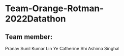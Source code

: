 # Team-Orange-Rotman-2022Datathon

## Team member:
	
Pranav Sunil Kumar
Lin Ye
Catherine Shi
Ashima Singhal
